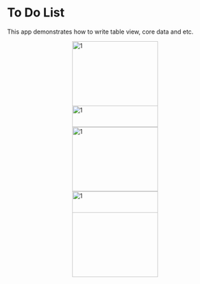 # To Do List

This app demonstrates how to write table view, core data and etc.

<div style="width:200px; height:150px; margin:auto">
  <img width="200" alt="1" src="https://user-images.githubusercontent.com/60697742/112405610-f78ece80-8d55-11eb-8dcf-08778162898a.png">
  <img width="200" alt="1" src="https://user-images.githubusercontent.com/60697742/112405613-f8bffb80-8d55-11eb-8cf2-b0c90cd68439.png">
</div>

<div style="width:200px; height:150px; margin:auto">
  <img width="200" alt="1" src="https://user-images.githubusercontent.com/60697742/112406953-843a8c00-8d58-11eb-9e47-2965c75ecb67.png">
  <img width="200" alt="1" src="https://user-images.githubusercontent.com/60697742/112406956-856bb900-8d58-11eb-8e03-9bb52f2b542d.png">
</div>
